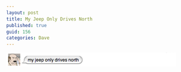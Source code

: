 ```yaml
--- 
layout: post
title: My Jeep Only Drives North
published: true
guid: 156
categories: Dave
---
```

![My Jeep only drives North](/images/posts/My_Jeep_only_drives_North.png)
